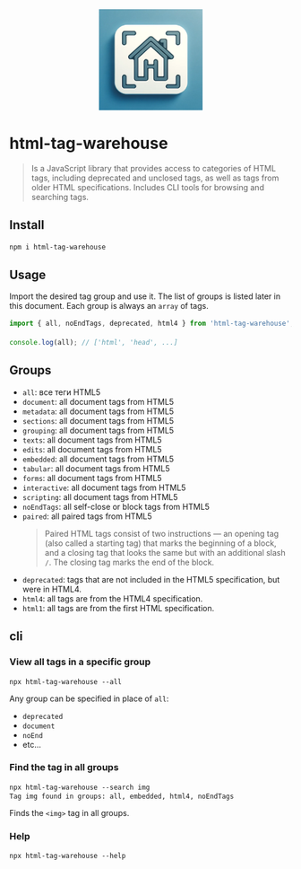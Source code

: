 <div align="center">
    <img width="185" height="180" src="./assets/logo.webp" alt="logo html-tag-warehouse">
</div>

# html-tag-warehouse

> Is a JavaScript library that provides access to categories of HTML tags, including deprecated and unclosed tags, as well as tags from older HTML specifications. Includes CLI tools for browsing and searching tags.

## Install

```bash
npm i html-tag-warehouse
```

## Usage

Import the desired tag group and use it. The list of groups is listed later in this document. Each group is always an `array` of tags.

```js
import { all, noEndTags, deprecated, html4 } from 'html-tag-warehouse';

console.log(all); // ['html', 'head', ...]
```

## Groups
- `all`: все теги HTML5
- `document`: all document tags from HTML5
- `metadata`: all document tags from HTML5
- `sections`: all document tags from HTML5
- `grouping`: all document tags from HTML5
- `texts`: all document tags from HTML5
- `edits`: all document tags from HTML5
- `embedded`: all document tags from HTML5
- `tabular`: all document tags from HTML5
- `forms`: all document tags from HTML5
- `interactive`: all document tags from HTML5
- `scripting`: all document tags from HTML5
- `noEndTags`: all self-close or block tags from HTML5
- `paired`: all paired tags from HTML5
  > Paired HTML tags consist of two instructions — an opening tag (also called a starting tag) that marks the beginning of a block, and a closing tag that looks the same but with an additional slash `/`. The closing tag marks the end of the block.
- `deprecated`: tags that are not included in the HTML5 specification, but were in HTML4.
- `html4`: all tags are from the HTML4 specification.
- `html1`: all tags are from the first HTML specification.

## cli

### View all tags in a specific group
```shell
npx html-tag-warehouse --all
```

Any group can be specified in place of `all`:
- `deprecated`
- `document`
- `noEnd`
- etc...

### Find the tag in all groups

```shell
npx html-tag-warehouse --search img
Tag img found in groups: all, embedded, html4, noEndTags
```

Finds the `<img>` tag in all groups.

### Help

```shell
npx html-tag-warehouse --help
```
